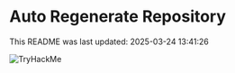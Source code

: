 # Auto Regenerate Repository

This README was last updated: 2025-03-24 13:41:26

 ![TryHackMe](https://tryhackme.com/badge/533634)